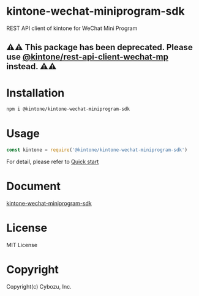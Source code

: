 # kintone-wechat-miniprogram-sdk
REST API client of kintone for WeChat Mini Program

## :warning::warning: This package has been deprecated. Please use [@kintone/rest-api-client-wechat-mp](https://github.com/kintone-labs/rest-api-client-wechat-mp) instead. :warning::warning:

# Installation
```bash
npm i @kintone/kintone-wechat-miniprogram-sdk
```

# Usage
```javascript
const kintone = require('@kintone/kintone-wechat-miniprogram-sdk')
```
For detail, please refer to [Quick start](https://kintone-labs.github.io/kintone-wechat-miniprogram-sdk/latest/getting-started/quickstart/)

# Document
[kintone-wechat-miniprogram-sdk](https://kintone-labs.github.io/kintone-wechat-miniprogram-sdk)

# License
MIT License

# Copyright
Copyright(c) Cybozu, Inc.
